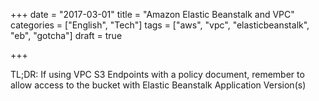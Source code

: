 +++
date = "2017-03-01"
title = "Amazon Elastic Beanstalk and VPC"
categories = ["English", "Tech"]
tags = ["aws", "vpc", "elasticbeanstalk", "eb", "gotcha"]
draft = true

+++

TL;DR: If using VPC S3 Endpoints with a policy document, remember to allow
access to the bucket with Elastic Beanstalk Application Version(s)


